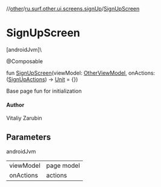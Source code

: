 //[other](../../index.md)/[ru.surf.other.ui.screens.signUp](index.md)/[SignUpScreen](-sign-up-screen.md)

# SignUpScreen

[androidJvm]\

@Composable

fun [SignUpScreen](-sign-up-screen.md)(viewModel: [OtherViewModel](../ru.surf.other.ui.viewModels/-other-view-model/index.md), onActions: ([SignUpActions](../ru.surf.other.ui.actions/-sign-up-actions/index.md)) -&gt; [Unit](https://kotlinlang.org/api/latest/jvm/stdlib/kotlin/-unit/index.html) = {})

Base page fun for initialization

#### Author

Vitaliy Zarubin

## Parameters

androidJvm

| | |
|---|---|
| viewModel | page model |
| onActions | actions |
